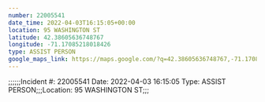 ```yaml
---
number: 22005541
date_time: 2022-04-03T16:15:05+00:00
location: 95 WASHINGTON ST
latitude: 42.38605636748767
longitude: -71.17085218018426
type: ASSIST PERSON
google_maps_link: https://maps.google.com/?q=42.38605636748767,-71.17085218018426
---
```


;;;;;;Incident #: 22005541   Date: 2022-04-03 16:15:05   Type: ASSIST PERSON;;;Location: 95 WASHINGTON ST;;;
